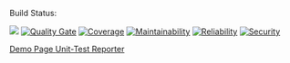  Build Status: 
 
 [![](https://travis-ci.org/vemex/Nicety.svg?branch=master)](https://travis-ci.org/vemex/Nicety)
 [![Quality Gate](https://sonarcloud.io/api/project_badges/measure?project=Nicety-01&metric=alert_status)](https://sonarcloud.io/dashboard/index/Nicety-01) 
 [![Coverage](https://sonarcloud.io/api/project_badges/measure?project=Nicety-01&metric=coverage)](https://sonarcloud.io/dashboard/index/Nicety-01) 
 [![Maintainability](https://sonarcloud.io/api/project_badges/measure?project=Nicety-01&metric=sqale_rating)](https://sonarcloud.io/dashboard/index/Nicety-01)
 [![Reliability](https://sonarcloud.io/api/project_badges/measure?project=Nicety-01&metric=reliability_rating)](https://sonarcloud.io/dashboard/index/Nicety-01)
 [![Security](https://sonarcloud.io/api/project_badges/measure?project=Nicety-01&metric=security_rating)](https://sonarcloud.io/dashboard/index/Nicety-01)


[Demo Page ](https://vemex.github.io/Nicety/)
[Unit-Test Reporter ](https://vemex.github.io/Nicety/reporter/test/spec.html)
